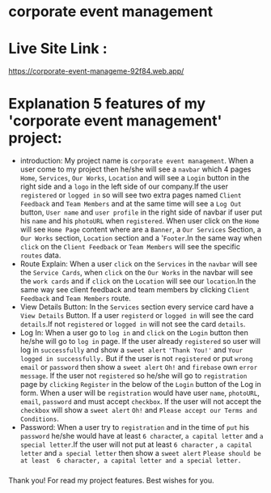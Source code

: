 # corporate event management
# Live Site Link : 
https://corporate-event-manageme-92f84.web.app/

# Explanation 5 features of my 'corporate event management' project:

* introduction: 
My project name is `corporate event management`. When a user come to my project
 then he/she will see a `navbar` which 4 pages `Home`, `Services`, `Our Works`,
`Location` and will see a `Login` button in the right side and a `logo` in the left
 side of our company.If the user `registered` or `logged in` so will see two extra 
pages named `Client Feedback` and `Team Members` and at the same time will see a `Log Out`
 button, `User name` and `user profile` in the right side of navbar if user put
his `name` and his `photoURL` when `registered`. When user click on the `Home` will see 
`Home Page` content where are a `Banner`, a `Our Services` Section, a `Our Works` 
section, `Location` section and a '`Footer`.In the same way when `click` on the `Client
 Feedback` or `Team Members` will see the specific `routes` data.
* Route Explain:
When a user `click` on the `Services` in the `navbar` will see the `Service Cards`, 
when `click` on the `Our Works` in the navbar will see the `work cards` and if `click` on 
the `Location` will see our `location`.In the same way see client feedback and team members by 
clicking `Client Feedback` and `Team Members` route.
* View Details Button:
In the `Services` section every service card have a `View Details` Button. If a
 user `registerd` or `logged in` will see the card `details`.If not `registered` or `logged in`
will not see the card `details`.
* Log In:
When a user go to `log in` and `click` on the `Login` button then he/she will go to `log in`
page. If the user already `registered` so user will log in `successfully` and show a `sweet
alert` `'Thank You!'` and `Your logged in successfully.` But if the user is not `registered` or
put `wrong` `email` or `password` then show a `sweet alert` `Oh!` and `firebase` own `error message`.
If the user not `registered` so he/she will go to `registration` page by `clicking` `Register` in 
the below of the `Login` button of the Log in form. When a user will be `registration` would have 
user `name`, `photoURL`, `email`, `password` and must accept `checkbox`. If the user will not accept 
the `checkbox` will show a `sweet alert` `Oh!` and `Please accept our Terms and Conditions`.
* Password:
When a user try to `registration` and in the time of `put` his `password` he/she would have at least 
`6 characte`r, `a capital letter` and `a special letter`.If the user will not put at least 
`6 character` , `a capital letter` and `a special letter` then show a `sweet alert` `Please should be at least 
6 character, a capital letter and a special letter.`
###
Thank you! For read my project features. Best wishes for you.


